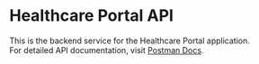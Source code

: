 # Healthcare Portal API  
This is the backend service for the Healthcare Portal application.  
For detailed API documentation, visit [Postman Docs](https://documenter.getpostman.com/view/44831499/2sB2qWFP99).

